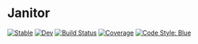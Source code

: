 # Janitor

[![Stable](https://img.shields.io/badge/docs-stable-blue.svg)](https://bradlindblad.github.io/Janitor.jl/stable)
[![Dev](https://img.shields.io/badge/docs-dev-blue.svg)](https://bradlindblad.github.io/Janitor.jl/dev)
[![Build Status](https://github.com/bradlindblad/Janitor.jl/workflows/CI/badge.svg)](https://github.com/bradlindblad/Janitor.jl/actions)
[![Coverage](https://codecov.io/gh/bradlindblad/Janitor.jl/branch/master/graph/badge.svg)](https://codecov.io/gh/bradlindblad/Janitor.jl)
[![Code Style: Blue](https://img.shields.io/badge/code%20style-blue-4495d1.svg)](https://github.com/invenia/BlueStyle)

